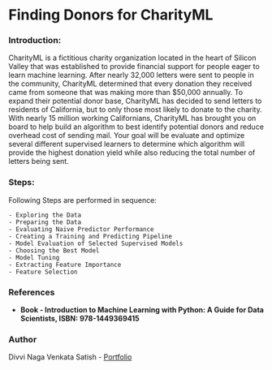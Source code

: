 # Finding Donors for CharityML

### Introduction:

CharityML is a fictitious charity organization located in the heart of Silicon Valley that was established to provide financial support for people eager to learn machine learning. After nearly 32,000 letters were sent to people in the community, CharityML determined that every donation they received came from someone that was making more than $50,000 annually. To expand their potential donor base, CharityML has decided to send letters to residents of California, but to only those most likely to donate to the charity. With nearly 15 million working Californians, CharityML has brought you on board to help build an algorithm to best identify potential donors and reduce overhead cost of sending mail. Your goal will be evaluate and optimize several different supervised learners to determine which algorithm will provide the highest donation yield while also reducing the total number of letters being sent.

### Steps:

Following Steps are performed in sequence:

    - Exploring the Data
    - Preparing the Data
    - Evaluating Naive Predictor Performance
    - Creating a Training and Predicting Pipeline
    - Model Evaluation of Selected Supervised Models
    - Choosing the Best Model
    - Model Tuning
    - Extracting Feature Importance
    - Feature Selection

### References

- **Book - Introduction to Machine Learning with Python: A Guide for Data Scientists, ISBN: 978-1449369415**

### Author

Divvi Naga Venkata Satish - [Portfolio](https://satishdivvi.github.io)